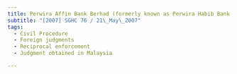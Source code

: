 ```yaml
---
title: Perwira Affin Bank Berhad (formerly known as Perwira Habib Bank Malaysia Berhad) v Lee 
subtitle: "[2007] SGHC 76 / 21\_May\_2007"
tags:
  - Civil Procedure
  - Foreign judgments
  - Reciprocal enforcement
  - Judgment obtained in Malaysia

---
```


